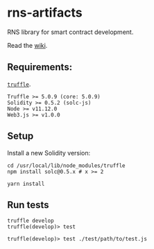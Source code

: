 # rns-artifacts

RNS library for smart contract development.

Read the [wiki](wiki).

## Requirements: 

[`truffle`](https://github.com/truffle-suite/truffle).
```
Truffle >= 5.0.9 (core: 5.0.9)
Solidity >= 0.5.2 (solc-js)
Node >= v11.12.0
Web3.js >= v1.0.0
```

## Setup

Install a new Solidity version:

```
cd /usr/local/lib/node_modules/truffle
npm install solc@0.5.x # x >= 2
```

```
yarn install
```

## Run tests

```
truffle develop
truffle(develop)> test

truffle(develop)> test ./test/path/to/test.js
```
